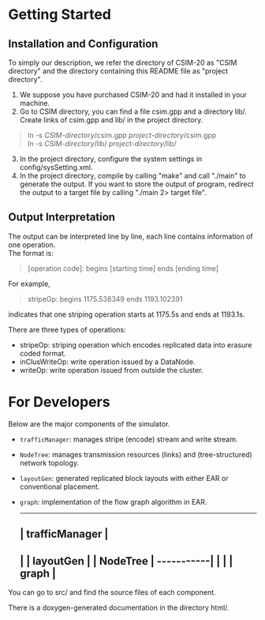 Getting Started
======

Installation and Configuration
---

To simply our description, we refer the directory of CSIM-20 as "CSIM directory" and the directory containing this README file as "project directory".

1. We suppose you have purchased CSIM-20 and had it installed in your machine.
2. Go to CSIM directory, you can find a file csim.gpp and a directory lib/.  Create links of csim.gpp and lib/ in the project directory.
> ln -s *CSIM-directory*/csim.gpp *project-directory*/csim.gpp  
> ln -s *CSIM-directory*/lib/ *project-directory*/lib/

3. In the project directory, configure the system settings in config/sysSetting.xml.
4. In the project directory, compile by calling "make" and call "./main" to generate the output.  If you want to store the output of program, redirect the output to a target file by calling "./main 2> target file".

Output Interpretation
---
The output can be interpreted line by line, each line contains information of one operation.  
The format is:
> [operation code]: begins [starting time] ends [ending time]  

For example, 
> stripeOp: begins 1175.538349 ends 1193.102391  

indicates that one striping operation starts at 1175.5s and ends at 1193.1s.

There are three types of operations:

- stripeOp: striping operation which encodes replicated data into erasure coded format.
- inClusWriteOp: write operation issued by a DataNode.
- writeOp: write operation issued from outside the cluster.


For Developers
===

Below are the major components of the simulator.  

 * `trafficManager`:  manages stripe (encode) stream and write stream.
 * `NodeTree`:        manages transmission resources (links) and (tree-structured) network topology.
 * `layoutGen`:       generated replicated block layouts with either EAR or conventional placement.
 * `graph`:           implementation of the flow graph algorithm in EAR.

      ---------------------------------------------
      |                trafficManager             |
      ---------------------------------------------
      |                      |     layoutGen      |
      |        NodeTree      |         -----------|
      |                      |         |  graph   |
      ---------------------------------------------

You can go to src/ and find the source files of each component.

There is a doxygen-generated documentation in the directory html/.

